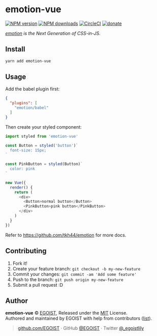 # emotion-vue

[![NPM version](https://img.shields.io/npm/v/emotion-vue.svg?style=flat)](https://npmjs.com/package/emotion-vue) [![NPM downloads](https://img.shields.io/npm/dm/emotion-vue.svg?style=flat)](https://npmjs.com/package/emotion-vue) [![CircleCI](https://circleci.com/gh/egoist/emotion-vue/tree/master.svg?style=shield)](https://circleci.com/gh/egoist/emotion-vue/tree/master)  [![donate](https://img.shields.io/badge/$-donate-ff69b4.svg?maxAge=2592000&style=flat)](https://github.com/egoist/donate)

*[emotion](https://github.com/tkh44/emotion) is the Next Generation of CSS-in-JS.*

## Install

```bash
yarn add emotion-vue
```

## Usage

Add the babel plugin first:

```json
{
  "plugins": [
    "emotion/babel"
  ]
}
```

Then create your styled component:

```js
import styled from 'emotion-vue'

const Button = styled('button')`
  font-size: 15px;
`

const PinkButton = styled(Button)`
  color: pink
`

new Vue({
  render() {
    return (
      <div>
        <Button>normal button</Button>
        <PinkButton>pink button</PinkButton>
      </div>
    )
  }
})
```

Refer to https://github.com/tkh44/emotion for more docs.

## Contributing

1. Fork it!
2. Create your feature branch: `git checkout -b my-new-feature`
3. Commit your changes: `git commit -am 'Add some feature'`
4. Push to the branch: `git push origin my-new-feature`
5. Submit a pull request :D


## Author

**emotion-vue** © [EGOIST](https://github.com/egoist), Released under the [MIT](./LICENSE) License.<br>
Authored and maintained by EGOIST with help from contributors ([list](https://github.com/egoist/emotion-vue/contributors)).

> [github.com/EGOIST](https://github.com/EGOIST) · GitHub [@EGOIST](https://github.com/egoist) · Twitter [@_egoistlily](https://twitter.com/_egoistlily)
